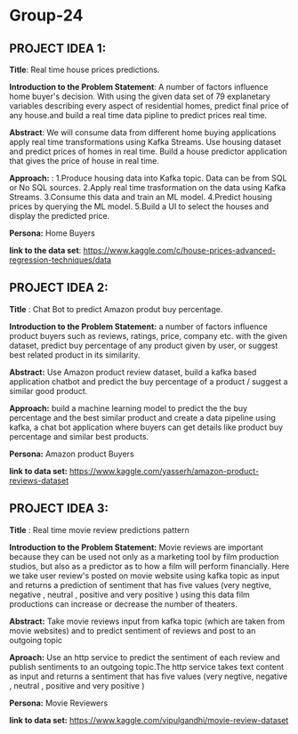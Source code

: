 # Group-24

## PROJECT IDEA 1:

**Title**: Real time house prices predictions.

**Introduction to the Problem Statement**: A number of factors influence home buyer's decision. With using the given data set of 79 explanetary variables describing every aspect of residential homes, predict final price of any house.and build a real time data pipline to predict prices real time.

**Abstract**: We will consume data from different home buying applications apply real time transformations using Kafka Streams. Use housing dataset and predict prices of homes in real time. Build a house predictor application that gives the price of house in real time.

**Approach:** : 
1.Produce housing data into Kafka topic. Data can be from SQL or No SQL sources.
2.Apply real time trasformation on the data using Kafka Streams.
3.Consume this data and train an ML model.
4.Predict housing prices by querying the ML model.
5.Build a UI to select the houses and display the predicted price.

**Persona:** Home Buyers

**link to the data set**: https://www.kaggle.com/c/house-prices-advanced-regression-techniques/data



## PROJECT IDEA 2:
**Title** : Chat Bot to predict Amazon produt buy percentage.

**Introduction to the Problem Statement:** a number of factors influence product buyers such as reviews, ratings, price, company etc. with the given dataset, predict buy percentage of any product given by user, or suggest best related product in its similarity.

**Abstract:** Use Amazon product review dataset, build a kafka based application chatbot and predict the buy percentage of a product / suggest a similar good product.

**Approach:** build a machine learning model to predict the the buy percentage and the best similar product and create a data pipeline using kafka, a chat bot application where buyers can get details like product buy percentage and similar best products.

**Persona:** Amazon product Buyers

**link to data set:** https://www.kaggle.com/yasserh/amazon-product-reviews-dataset


## PROJECT IDEA 3:
**Title** : Real time movie review predictions pattern

**Introduction to the Problem Statement:** Movie reviews are important because they can be used not only as a marketing tool by film production studios, but also as a predictor as to how a film will perform financially. Here we take user review's posted on movie website  using kafka topic as input and returns a prediction of sentiment that has five values (very negtive, negative , neutral , positive and very positive ) using this data film productions can increase or decrease the number of theaters.

**Abstract:**  Take  movie reviews input from kafka topic (which are taken from movie websites) and to predict sentiment of reviews and post to an outgoing topic

**Aproach:** 
Use an http service to predict the sentiment of each review and publish sentiments to an outgoing topic.The http service takes text content as input and returns a sentiment that has five values (very negtive, negative , neutral , positive and very positive )

**Persona:** Movie Reviewers

**link to data set:** https://www.kaggle.com/vipulgandhi/movie-review-dataset

